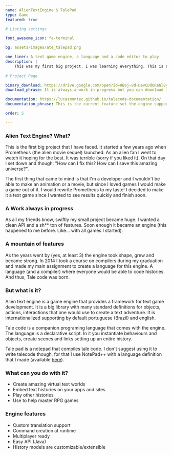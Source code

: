 ```yaml
---
name: AlienTextEngine & TalePad
type: Game
featured: true

# Listing settings

font_awesome_icon: fa-terminal

bg: assets/images/ate_talepad.png

one_liner: A text game engine, a language and a code editor to play.
description: |
    This was my first big project. I was learning everything. This is a text engine that provides tools to make <i>retro</i> text based games. In this project I have also created a language called TaleCode to describe interactive histories.
    
# Project Page

binary_download: https://drive.google.com/open?id=0B6j-8d-DevCDd0RaNl8yRUdKQm8
download_phrase: It is always a work in progress but you can download it and check it out.

documentation: https://lucasmontec.github.io/talecode-documentation/
documentation_phrase: This is the current feature set the engine supports.

order: 5

---
```


### Alien Text Engine? What?

This is the first big project that I have faced. It started a few years ago when Prometheus (the alien movie sequel) launched. As an alien fan I went to watch it hoping for the best. It was terrible (sorry if you liked it). On that day I set down and though: "How can I fix this? How can I save this amazing universe?".

The first thing that came to mind is that I'm a developer and I wouldn't be able to make an animation or a movie, but since I loved games I would make a game out of it. I would rewrite Prometheus to my taste! I decided to make it a text game since I wanted to see results quickly and finish soon.

### A Work always in progress

As all my friends know, swiftly my small project became huge. I wanted a clean API and a sh** ton of features. Soon enough it became an engine (this happened to me before. Like... with all games I started).

### A mountain of features

As the years went by (yes, at least 3) the engine took shape, grew and became strong. In 2014 I took a course on compilers during my graduation and made my main assignment to create a language for this engine. A language (and a compiler) where everyone would be able to code histories. And thus, Tale code was born.

### But what is it?

Alien text engine is a game engine that provides a framework for text game development. It is a big library with many standard definitions for objects, actions, interactions that one would use to create a text adventure. It is internationalized supporting by default portuguese (Brazil) and english.

Tale code is a companion programing language that comes with the engine. The language is a declarative script. In it you instantiate behaviours and objects, create scenes and links setting up an entire history.

Tale pad is a notepad that compiles tale code. I don't suggest using it to write talecode though, for that I use NotePad++ with a language definition that I made (available <a href="https://drive.google.com/open?id=0B6j-8d-DevCDdjZmRmVwRmppbmM">here</a>).

### What can you do with it?

* Create amazing virtual text worlds
* Embed text histories on your apps and sites
* Play other histories
* Use to help master RPG games

### Engine features

* Custom translation support
* Command creation at runtime
* Multiplayer ready
* Easy API (Java)
* History models are customizable/extensible
